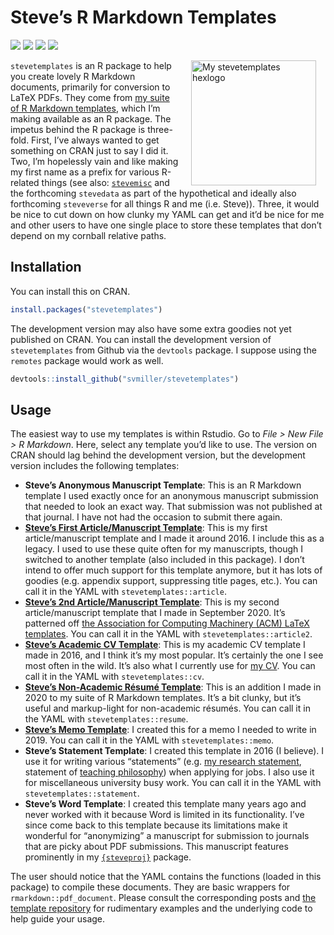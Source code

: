 
# Steve’s R Markdown Templates

[![](https://www.r-pkg.org/badges/version/stevetemplates?color=green)](https://cran.r-project.org/package=stevetemplates)
[![](http://cranlogs.r-pkg.org/badges/grand-total/stevetemplates?color=green)](https://cran.r-project.org/package=stevetemplates)
[![](http://cranlogs.r-pkg.org/badges/last-month/stevetemplates?color=green)](https://cran.r-project.org/package=stevetemplates)
[![](http://cranlogs.r-pkg.org/badges/last-week/stevetemplates?color=green)](https://cran.r-project.org/package=stevetemplates)

<img src="http://svmiller.com/images/stevetemplates-hexlogo.png" alt="My stevetemplates hexlogo" align="right" width="200" style="padding: 0 15px; float: right;"/>

`stevetemplates` is an R package to help you create lovely R Markdown
documents, primarily for conversion to LaTeX PDFs. They come from [my
suite of R Markdown
templates](https://github.com/svmiller/svm-r-markdown-templates), which
I’m making available as an R package. The impetus behind the R package
is three-fold. First, I’ve always wanted to get something on CRAN just
to say I did it. Two, I’m hopelessly vain and like making my first name
as a prefix for various R-related things (see also:
[`stevemisc`](https://github.com/svmiller/stevemisc) and the forthcoming
`stevedata` as part of the hypothetical and ideally also forthcoming
`steveverse` for all things R and me (i.e. Steve)). Three, it would be
nice to cut down on how clunky my YAML can get and it’d be nice for me
and other users to have one single place to store these templates that
don’t depend on my cornball relative paths.

## Installation

You can install this on CRAN.

``` r
install.packages("stevetemplates")
```

The development version may also have some extra goodies not yet
published on CRAN. You can install the development version of
`stevetemplates` from Github via the `devtools` package. I suppose using
the `remotes` package would work as well.

``` r
devtools::install_github("svmiller/stevetemplates")
```

## Usage

The easiest way to use my templates is within Rstudio. Go to *File &gt;
New File &gt; R Markdown*. Here, select any template you’d like to use.
The version on CRAN should lag behind the development version, but the
development version includes the following templates:

-   **Steve’s Anonymous Manuscript Template**: This is an R Markdown
    template I used exactly once for an anonymous manuscript submission
    that needed to look an exact way. That submission was not published
    at that journal. I have not had the occasion to submit there again.
-   [**Steve’s First Article/Manuscript
    Template**](http://svmiller.com/blog/2016/02/svm-r-markdown-manuscript/):
    This is my first article/manuscript template and I made it
    around 2016. I include this as a legacy. I used to use these quite
    often for my manuscripts, though I switched to another template
    (also included in this package). I don’t intend to offer much
    support for this template anymore, but it has lots of goodies
    (e.g. appendix support, suppressing title pages, etc.). You can call
    it in the YAML with `stevetemplates::article`.
-   [**Steve’s 2nd Article/Manuscript
    Template**](http://svmiller.com/blog/2020/09/another-rmarkdown-article-template/):
    This is my second article/manuscript template that I made in
    September 2020. It’s patterned off [the Association for Computing
    Machinery (ACM) LaTeX
    templates](https://www.latextemplates.com/template/acm-publications).
    You can call it in the YAML with `stevetemplates::article2`.
-   [**Steve’s Academic CV
    Template**](http://svmiller.com/blog/2016/03/svm-r-markdown-cv/):
    This is my academic CV template I made in 2016, and I think it’s my
    most popular. It’s certainly the one I see most often in the wild.
    It’s also what I currently use for [my CV](http://svmiller.com/cv/).
    You can call it in the YAML with `stevetemplates::cv`.
-   [**Steve’s Non-Academic Résumé
    Template**](http://svmiller.com/blog/2020/09/rmarkdown-template-non-academic-resume/):
    This is an addition I made in 2020 to my suite of R Markdown
    templates. It’s a bit clunky, but it’s useful and markup-light for
    non-academic résumés. You can call it in the YAML with
    `stevetemplates::resume`.
-   [**Steve’s Memo
    Template**](http://svmiller.com/blog/2019/06/r-markdown-memo-template/):
    I created this for a memo I needed to write in 2019. You can call it
    in the YAML with `stevetemplates::memo`.
-   **Steve’s Statement Template**: I created this template in 2016 (I
    believe). I use it for writing various “statements” (e.g. [my
    research
    statement](http://svmiller.com/docs/svm-research-statement.pdf),
    statement of [teaching
    philosophy](http://svmiller.com/docs/svm-teaching-philosophy.pdf))
    when applying for jobs. I also use it for miscellaneous university
    busy work. You can call it in the YAML with
    `stevetemplates::statement`.
-   **Steve’s Word Template**: I created this template many years ago
    and never worked with it because Word is limited in its
    functionality. I’ve since come back to this template because its
    limitations make it wonderful for “anonymizing” a manuscript for
    submission to journals that are picky about PDF submissions. This
    manuscript features prominently in my
    [`{steveproj}`](https://github.com/svmiller/steveproj) package.

The user should notice that the YAML contains the functions (loaded in
this package) to compile these documents. They are basic wrappers for
`rmarkdown::pdf_document`. Please consult the corresponding posts and
[the template
repository](https://github.com/svmiller/stevetemplates/tree/master/inst/rmarkdown/templates)
for rudimentary examples and the underlying code to help guide your
usage.
